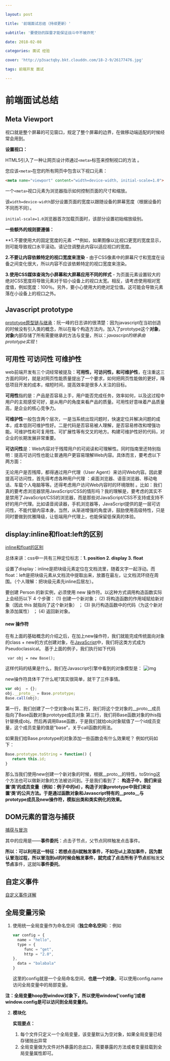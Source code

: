 ```yaml
---

layout: post

title: '前端面试总结（持续更新）'

subtitle: '要使劲的踩雷才能保证战斗中不被炸死'

date: 2018-02-08

categories: 面试 经验

cover: 'http://p3sactqby.bkt.clouddn.com/18-2-9/26177476.jpg'

tags: 前端开发 面试

---
```


# 前端面试总结

## Meta Viewport

视口就是整个屏幕的可见窗口，规定了整个屏幕的边界，在做移动端适配的时候经常会用到。



**设置视口：**

HTML5引入了一种让网页设计师通过`<meta>`标签来控制视口的方法 。

您应该`<meta>`在您的所有网页中包含以下视口元素：

````html
<meta name="viewport" content="width=device-width, initial-scale=1.0">
````

一个`<meta>`视口元素为浏览器指示如何控制页面的尺寸和缩放。

该`width=device-width`部分设置页面的宽度以跟随设备的屏幕宽度（根据设备的不同而不同）。

`initial-scale=1.0`浏览器首次加载页面时，该部分设置初始缩放级别。



**一些额外的规则要遵循：**

**1.不要使用大的固定宽度的元素 -**例如，如果图像以比视口更宽的宽度显示，则可能导致视口水平滚动。请记住调整此内容以适应视口的宽度。

**2.不要让内容依赖特定的视口宽度来渲染** - 由于CSS像素中的屏幕尺寸和宽度在设备之间变化很大，所以内容不应该依赖特定的视口宽度来渲染。

**3.使用CSS媒体查询为小屏幕和大屏幕应用不同的样式** - 为页面元素设置较大的绝对CSS宽度将导致元素对于较小设备上的视口太宽。相反，请考虑使用相对宽度值，例如宽度：100％。另外，要小心使用大的绝对定位值。这可能会导致元素落在小设备上的视口之外。

## Javascript prototype

[prototype原型链与继承](http://www.ruanyifeng.com/blog/2011/06/designing_ideas_of_inheritance_mechanism_in_javascript.html)：阮一峰的日志讲的很清楚：因为javascript在当初创造的时候没有引入类的概念，所以在每个构造方法内，加入了prototype这个**对象**，**对象**内部存储了所有需要继承的方法与变量，所以：*javascript的继承由prototype实现*！

## **可用性 可访问性 可维护性**

web前端开发有三个词经常被提及：**可用性，可访问性，和可维护性**，在注重这三方面的同时，就是对网页性能质量提出了一个要求，如何把网页性能做的更好，降低项目开发的成本，缩短时间，提高效率是很多人关注的目标。

**可用性**指的是：产品是否容易上手，用户能否完成任务，效率如何，以及这过程中用户的主观感受可好，是从用户的角度来看产品的质量。可用性好意味着产品质量高，是企业的核心竞争力。

**可维护性**一般包含两个层次，一是当系统出现问题时，快速定位并解决问题的成本，成本低则可维护性好。二是代码是否容易被人理解，是否容易修改和增强功能。可维护性和可复用性、可扩展性等有交叉的地方。构建可维护性好的代码，对企业的长期发展非常重要。

**可访问性**是：Web内容对于残障用户的可阅读和可理解性。同时指南里还特别指明：提高可访问性也能让普通用户更容易理解Web内容。具体而言，要考虑以下两方面：

无论用户是否残障，都得通过用户代理（User Agent）来访问Web内容。因此要提高可访问性，首先得考虑各种用户代理 ：桌面浏览器、语音浏览器、移动电话、车载个人电脑等等。还得考虑用户访问Web内容时的环境限制 。比如：我们真的要考虑浏览器禁用JavaScript/CSS的情形吗？我的理解是，要考虑的其实不是禁用了JavaScript/CSS的浏览器，而是那些对JavaScript/CSS不支持或支持不好的用户代理。比如语音阅读器，手机浏览器等，JavaScript提供的是一层可访问性，不能代替内容本身。当然，从渐进增强的角度讲，鼓励使用高级特性，只是同时要做到优雅降级，让低端用户代理上，也能保留低保真的体验。

## display:inline和float:left的区别

[inline和float的区别](http://developer.51cto.com/art/201009/226630.htm)

总体来讲：css中一共有三种定位标志：**1. position 2. display 3. float**

设置了display：inline是把块级元素定位在文档流里，随着文字一起浮动。而float：left是把块级元素从文档流中提取出来，放置在最左，让文档流环绕在周围。（个人理解：把块级元素先inline后居左）。

要创建 Person 的新实例，必须使用 new 操作符。以这种方式调用构造函数实际上会经历以下 4
个步骤：
(1) 创建一个新对象；
(2) 将构造函数的作用域赋给新对象（因此 this 就指向了这个新对象） ；
(3) 执行构造函数中的代码（为这个新对象添加属性） ；
(4) 返回新对象。

 

#### **new 操作符**

在有上面的基础概念的介绍之后，在加上new操作符，我们就能完成传统面向对象的class + new的方式创建对象，在[JavaScript](http://lib.csdn.net/base/javascript)中，我们将这类方式成为Pseudoclassical。
基于上面的例子，我们执行如下代码

``` var obj = new Base();```

这样代码的结果是什么，我们在Javascript引擎中看到的对象模型是：
![img](http://coolshell.cn/wp-content/uploads/2012/02/joo_3.png)

new操作符具体干了什么呢?其实很简单，就干了三件事情。

````javascript
var obj  = {};
obj.__proto__ = Base.prototype;
Base.call(obj);
````

第一行，我们创建了一个空对象obj
第二行，我们将这个空对象的__proto__成员指向了Base函数对象prototype成员对象
第三行，我们将Base函数对象的this指针替换成obj，然后再调用Base函数，于是我们就给obj对象赋值了一个id成员变量，这个成员变量的值是”base”，关于call函数的用法。

 

如果我们给Base.prototype的对象添加一些函数会有什么效果呢？
例如代码如下：

 ````javascript
Base.prototype.toString = function() {
    return this.id;
}
 ````

那么当我们使用new创建一个新对象的时候，根据__proto__的特性，toString这个方法也可以做新对象的方法被访问到。于是我们看到了：
**构造子中，我们来设置‘类’的成员变量（例如：例子中的id），构造子对象prototype中我们来设置‘类’的公共方法。于是通过函数对象和Javascript特有的__proto__与prototype成员及new操作符，模拟出类和类实例化的效果。**

## DOM元素的冒泡与捕获

[捕获与冒泡](http://blog.csdn.net/moguzhale/article/details/53503044)

其中的应用是——**事件委托**：点击子节点，父节点同样触发点击事件。

**所以：**可以利用这一特征：若想点击li就触发事件，不如在ul上添加事件，因为默认冒泡过程，所以冒泡到ul的时候会触发事件，就完成了点击所有**子节点**都触发**父节点**事件，这就叫**事件委托**。

## 自定义事件

[自定义事件详解](http://www.zhangxinxu.com/wordpress/2012/04/js-dom%E8%87%AA%E5%AE%9A%E4%B9%89%E4%BA%8B%E4%BB%B6/)

## 全局变量污染

1. 使用统一全局变量作为命名空间（**独立命名空间**）：例如

   ````javascript
   var config = {
     name = "hello",
     type = {
     	func = "get",
     	http = "2.0",
   },
     data = "balabala"
   }
   ````

   这里的config就是一个全局命名空间，**也是一个对象**。可以使用config.name访问全局变量中的局部变量。

**注：全局变量hoop到window对象下，所以使用window['config']或者window.config是可以访问到全局变量的。**

2. **模块化**

   **实现要点：**

   1. 每个文件只定义一个全局变量，该变量默认为空对象，如果全局变量已经存储抛出异常
   2. 全局变量做为文件对外暴露的总出口，需要暴露的方法或者变量挂载到全局变量属性即可。

